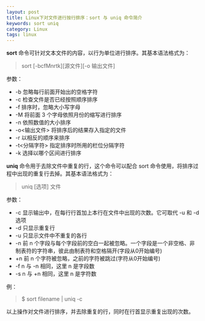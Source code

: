 ```yaml
---
layout: post
title: Linux下对文件进行按行排序：sort 与 uniq 命令简介
keywords: sort uniq
category: Linux
tags: linux
---
```


**sort** 命令可针对文本文件的内容，以行为单位进行排序。其基本语法格式为：

> sort [-bcfMnrtk][源文件][-o 输出文件]

参数：

* -b   忽略每行前面开始出的空格字符
* -c   检查文件是否已经按照顺序排序
* -f   排序时，忽略大小写字母
* -M   将前面 3 个字母依照月份的缩写进行排序
* -n   依照数值的大小排序
* -o<输出文件>   将排序后的结果存入指定的文件
* -r   以相反的顺序来排序
* -t<分隔字符>   指定排序时所用的栏位分隔字符
* -k  选择以哪个区间进行排序

**uniq** 命令用于去除文件中重复的行，这个命令可以配合 sort 命令使用，将排序过程中出现的重复行去掉。其基本语法格式为：

> uniq [选项] 文件

参数：

* -c 显示输出中，在每行行首加上本行在文件中出现的次数。它可取代 -u 和 -d 选项
* -d 只显示重复行
* -u 只显示文件中不重复的各行
* -n 前 n 个字段与每个字段前的空白一起被忽略。一个字段是一个非空格、非制表符的字符串，彼此由制表符和空格隔开(字段从0开始编号)
* +n 前 n 个字符被忽略，之前的字符被跳过(字符从0开始编号)
* -f n 与 -n 相同，这里 n 是字段数
* -s n 与 +n 相同，这里 n 是字符数

例：

> $ sort filename | uniq -c   

以上操作对文件进行排序，并去除重复的行，同时在行首显示重复出现的次数。
